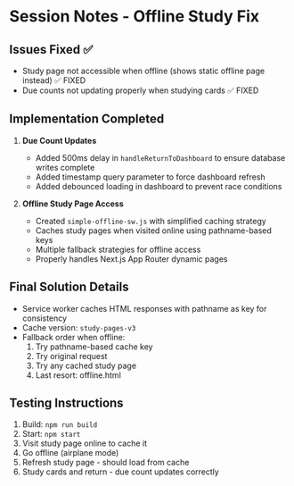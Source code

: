 # Session Notes - Offline Study Fix

## Issues Fixed ✅
- Study page not accessible when offline (shows static offline page instead) ✅ FIXED
- Due counts not updating properly when studying cards ✅ FIXED

## Implementation Completed
1. **Due Count Updates**
   - Added 500ms delay in `handleReturnToDashboard` to ensure database writes complete
   - Added timestamp query parameter to force dashboard refresh
   - Added debounced loading in dashboard to prevent race conditions

2. **Offline Study Page Access**
   - Created `simple-offline-sw.js` with simplified caching strategy
   - Caches study pages when visited online using pathname-based keys
   - Multiple fallback strategies for offline access
   - Properly handles Next.js App Router dynamic pages

## Final Solution Details
- Service worker caches HTML responses with pathname as key for consistency
- Cache version: `study-pages-v3`
- Fallback order when offline:
  1. Try pathname-based cache key
  2. Try original request
  3. Try any cached study page
  4. Last resort: offline.html

## Testing Instructions
1. Build: `npm run build`
2. Start: `npm start`
3. Visit study page online to cache it
4. Go offline (airplane mode)
5. Refresh study page - should load from cache
6. Study cards and return - due count updates correctly
